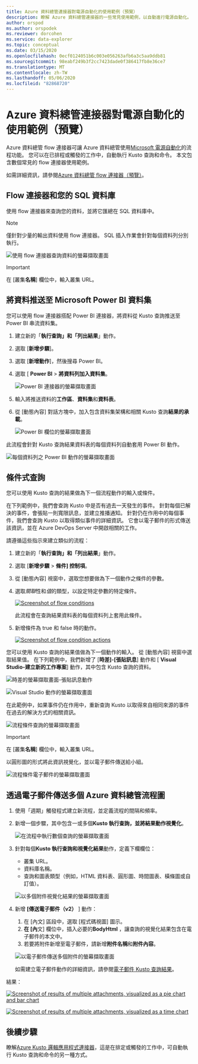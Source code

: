 ```yaml
---
title: Azure 資料總管連接器對電源自動化的使用範例（預覽）
description: 瞭解 Azure 資料總管連接器的一些常見使用範例，以自動進行電源自動化。
author: orspod
ms.author: orspodek
ms.reviewer: dorcohen
ms.service: data-explorer
ms.topic: conceptual
ms.date: 03/15/2020
ms.openlocfilehash: 0ecf0124051b6c003e056263afb6a3c5aa9ddb81
ms.sourcegitcommit: 98eabf249b3f2cc7423dade0f386417fb8e36ce7
ms.translationtype: MT
ms.contentlocale: zh-TW
ms.lasthandoff: 05/06/2020
ms.locfileid: "82868720"
---
```

# <a name="usage-examples-for-azure-data-explorer-connector-to-power-automate-preview"></a>Azure 資料總管連接器對電源自動化的使用範例（預覽）

Azure 資料總管 flow 連接器可讓 Azure 資料總管使用[Microsoft 電源自動化](https://flow.microsoft.com/)的流程功能。 您可以在已排程或觸發的工作中，自動執行 Kusto 查詢和命令。 本文包含數個常見的 flow 連接器使用範例。

如需詳細資訊，請參閱[Azure 資料總管 flow 連接器（預覽）](flow.md)。

## <a name="flow-connector-and-your-sql-database"></a>Flow 連接器和您的 SQL 資料庫

使用 flow 連接器來查詢您的資料，並將它匯總在 SQL 資料庫中。

> [!Note]
> 僅針對少量的輸出資料使用 flow 連接器。 SQL 插入作業會針對每個資料列分別執行。 

![使用 flow 連接器查詢資料的螢幕擷取畫面](./media/flow-usage/flow-sqlexample.png)

> [!IMPORTANT]
> 在 [叢集**名稱**] 欄位中，輸入叢集 URL。

## <a name="push-data-to-a-microsoft-power-bi-dataset"></a>將資料推送至 Microsoft Power BI 資料集

您可以使用 flow 連接器搭配 Power BI 連接器，將資料從 Kusto 查詢推送至 Power BI 串流資料集。

1. 建立新的「**執行查詢」和「列出結果**」動作。
1. 選取 [**新增步驟**]。
1. 選取 [**新增動作**]，然後搜尋 Power BI。
1. 選取 [ **Power BI** > **將資料列加入資料集**。 

    ![Power BI 連接器的螢幕擷取畫面](./media/flow-usage/flow-powerbiconnector.png)

1. 輸入將推送資料的**工作區**、**資料集**和**資料表**。
1. 從 [動態內容] 對話方塊中，加入包含資料集架構和相關 Kusto 查詢**結果的承載**。

    ![Power BI 欄位的螢幕擷取畫面](./media/flow-usage/flow-powerbifields.png)

此流程會針對 Kusto 查詢結果資料表的每個資料列自動套用 Power BI 動作。 

![每個資料列之 Power BI 動作的螢幕擷取畫面](./media/flow-usage/flow-powerbiforeach.png)

## <a name="conditional-queries"></a>條件式查詢

您可以使用 Kusto 查詢的結果做為下一個流程動作的輸入或條件。

在下列範例中，我們會查詢 Kusto 中是否有過去一天發生的事件。 針對每個已解決的事件，會張貼一則寬限訊息，並建立推播通知。
針對仍在作用中的每個事件，我們會查詢 Kusto 以取得類似事件的詳細資訊。 它會以電子郵件的形式傳送該資訊，並在 Azure DevOps Server 中開啟相關的工作。

請遵循這些指示來建立類似的流程：

1. 建立新的「**執行查詢」和「列出結果**」動作。
1. 選取 [**新增步驟** > **條件] 控制項**。
1. 從 [動態內容] 視窗中，選取您想要做為下一個動作之條件的參數。
1. 選取*關聯*性和*值*的類型，以設定特定參數的特定條件。

    [![](./media/flow-usage/flow-condition.png "Screenshot of flow conditions")](./media/flow-usage/flow-condition.png#lightbox)

    此流程會在查詢結果資料表的每個資料列上套用此條件。
1. 新增條件為 true 和 false 時的動作。

    [![](./media/flow-usage/flow-conditionactions.png "Screenshot of flow condition actions")](./media/flow-usage/flow-conditionactions.png#lightbox)

您可以使用 Kusto 查詢的結果值做為下一個動作的輸入。 從 [動態內容] 視窗中選取結果值。
在下列範例中，我們新增了 [**時差]-[張貼訊息**] 動作和 [ **Visual Studio-建立新的工作專案**] 動作，其中包含 Kusto 查詢的資料。

![時差的螢幕擷取畫面-張貼訊息動作](./media/flow-usage/flow-slack.png)

![Visual Studio 動作的螢幕擷取畫面](./media/flow-usage/flow-visualstudio.png)

在此範例中，如果事件仍在作用中，重新查詢 Kusto 以取得來自相同來源的事件在過去的解決方式的相關資訊。

![流程條件查詢的螢幕擷取畫面](./media/flow-usage/flow-conditionquery.png)

> [!IMPORTANT]
> 在 [叢集**名稱**] 欄位中，輸入叢集 URL。

以圓形圖的形式將此資訊視覺化，並以電子郵件傳送給小組。

![流程條件電子郵件的螢幕擷取畫面](./media/flow-usage/flow-conditionemail.png)

## <a name="email-multiple-azure-data-explorer-flow-charts"></a>透過電子郵件傳送多個 Azure 資料總管流程圖

1. 使用「週期」觸發程式建立新流程，並定義流程的間隔和頻率。 
1. 新增一個步驟，其中包含一或多個**Kusto 執行查詢，並將結果動作視覺化**。 

    ![在流程中執行數個查詢的螢幕擷取畫面](./media/flow-usage/flow-severalqueries.png)

1. 針對每個**Kusto 執行查詢和視覺化結果**動作，定義下欄欄位：
    * 叢集 URL。
    * 資料庫名稱。
    * 查詢和圖表類型（例如，HTML 資料表、圓形圖、時間圖表、橫條圖或自訂值）。

    ![以多個附件視覺化結果的螢幕擷取畫面](./media/flow-usage/flow-visualizeresultsmultipleattachments.png)

1. 新增 **[傳送電子郵件（v2）** ] 動作： 
    1. 在 [內文] 區段中，選取 [程式碼視圖] 圖示。
    1. **在 [內**文] 欄位中，插入必要的**BodyHtml** ，讓查詢的視覺化結果包含在電子郵件的本文中。
    1. 若要將附件新增至電子郵件，請新增**附件名稱**和**附件內容**。
    
    ![以電子郵件傳送多個附件的螢幕擷取畫面](./media/flow-usage/flow-email-multiple-attachments.png)

    如需建立電子郵件動作的詳細資訊，請參閱[電子郵件 Kusto 查詢結果](flow.md#email-kusto-query-results)。 

結果：

[![](./media/flow-usage/flow-resultsmultipleattachments.png "Screenshot of results of multiple attachments, visualized as a pie chart and bar chart")](./media/flow-usage/flow-resultsmultipleattachments.png#lightbox)

[![](./media/flow-usage/flow-resultsmultipleattachments2.png "Screenshot of results of multiple attachments, visualized as a time chart")](./media/flow-usage/flow-resultsmultipleattachments2.png#lightbox)

## <a name="next-steps"></a>後續步驟

瞭解[Azure Kusto 邏輯應用程式連接器](kusto/tools/logicapps.md)，這是在排定或觸發的工作中，可自動執行 Kusto 查詢和命令的另一種方式。

